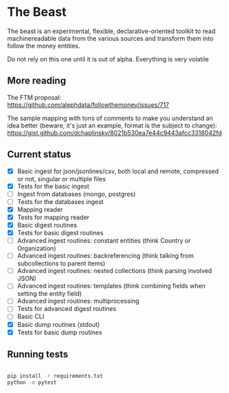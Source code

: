 # The Beast

The beast is an experimental, flexible, declarative-oriented toolkit to read
machinereadable data from the various sources and transform them into follow the money entities.

Do not rely on this one until it is out of alpha. Everything is very volatile 


## More reading
The FTM proposal:
https://github.com/alephdata/followthemoney/issues/717

The sample mapping with tons of comments to make you understand an idea better (beware, it's just an example, format is the subject to change):
https://gist.github.com/dchaplinsky/8021b530ea7e44c9443afcc3318042fd


## Current status
- [x] Basic ingest for json/jsonlines/csv, both local and remote, compressed or not, singular or multiple files
- [x] Tests for the basic ingest
- [ ] Ingest from databases (mongo, postgres)
- [ ] Tests for the databases ingest
- [x] Mapping reader
- [x] Tests for mapping reader
- [x] Basic digest routines
- [x] Tests for basic digest routines
- [ ] Advanced ingest routines: constant entities (think Country or Organization)
- [ ] Advanced ingest routines: backreferencing (think talking from subcollections to parent items)
- [ ] Advanced ingest routines: nested collections (think parsing involved JSON)
- [ ] Advanced ingest routines: templates (think combining fields when setting the entity field)
- [ ] Advanced ingest routines: multiprocessing
- [ ] Tests for advanced digest routines
- [ ] Basic CLI
- [x] Basic dump routines (stdout)
- [x] Tests for basic dump routines

## Running tests

```bash

pip install -r requirements.txt
python -m pytest
```

